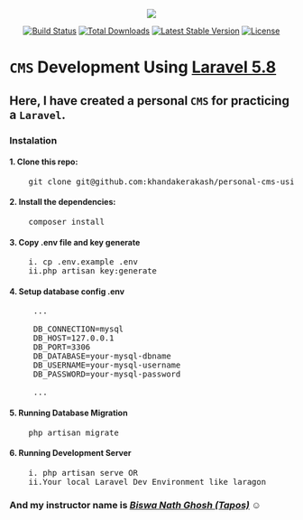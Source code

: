 <p align="center"><img src="https://laravel.com/assets/img/components/logo-laravel.svg"></p>

<p align="center">
<a href="https://travis-ci.org/laravel/framework"><img src="https://travis-ci.org/laravel/framework.svg" alt="Build Status"></a>
<a href="https://packagist.org/packages/laravel/framework"><img src="https://poser.pugx.org/laravel/framework/d/total.svg" alt="Total Downloads"></a>
<a href="https://packagist.org/packages/laravel/framework"><img src="https://poser.pugx.org/laravel/framework/v/stable.svg" alt="Latest Stable Version"></a>
<a href="https://packagist.org/packages/laravel/framework"><img src="https://poser.pugx.org/laravel/framework/license.svg" alt="License"></a>
</p>

# `CMS` Development Using  [Laravel 5.8](https://laravel.com/)

## Here, I have created a personal `CMS` for practicing a `Laravel`.<Enter>

### Instalation
#### 1. Clone this repo:

<pre>
    git clone git@github.com:khandakerakash/personal-cms-using-laravel-5.8.git
</pre>

#### 2. Install the dependencies:
<pre>
    composer install
</pre>

#### 3. Copy .env file and key generate
<pre>
    i. cp .env.example .env
    ii.php artisan key:generate
</pre>

#### 4. Setup database config .env
<pre>
     ...
     
     DB_CONNECTION=mysql
     DB_HOST=127.0.0.1
     DB_PORT=3306
     DB_DATABASE=your-mysql-dbname
     DB_USERNAME=your-mysql-username
     DB_PASSWORD=your-mysql-password
     
     ...
</pre>

#### 5. Running Database Migration
<pre>
    php artisan migrate
</pre>

#### 6. Running Development Server
<pre>
    i. php artisan serve OR
    ii.Your local Laravel Dev Environment like laragon
</pre>

### And my instructor name is _[Biswa Nath Ghosh (Tapos)](https://github.com/tapos007)_ :relaxed: